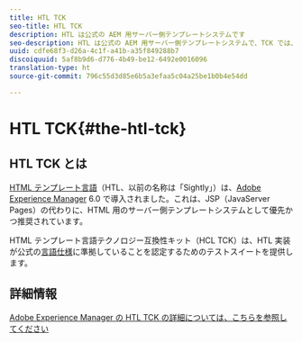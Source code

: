 ```yaml
---
title: HTL TCK
seo-title: HTL TCK
description: HTL は公式の AEM 用サーバー側テンプレートシステムです
seo-description: HTL は公式の AEM 用サーバー側テンプレートシステムで、TCK では、HTL の実装を認定するためのテストスイートを提供しています。
uuid: cdfe68f3-d26a-4c1f-a41b-a35f849288b7
discoiquuid: 5af8b9d6-d776-4b49-be12-6492e0016096
translation-type: ht
source-git-commit: 796c55d3d85e6b5a3efaa5c04a25be1b0b4e54dd

---
```



# HTL TCK{#the-htl-tck}

## HTL TCK とは

[HTML テンプレート言語](https://docs.adobe.com/docs/en/htl.html "HTML テンプレート言語の概要")（HTL、以前の名称は「Sightly」）は、[Adobe Experience Manager](http://www.adobe.com/jp/solutions/web-experience-management.html) 6.0 で導入されました。これは、JSP（JavaServer Pages）の代わりに、HTML 用のサーバー側テンプレートシステムとして優先かつ推奨されています。

HTML テンプレート言語テクノロジー互換性キット（HCL TCK）は、HTL 実装が公式の[言語仕様](https://github.com/adobe/htl-spec)に準拠していることを認定するためのテストスイートを提供します。

## 詳細情報

[Adobe Experience Manager の HTL TCK の詳細については、こちらを参照してください](https://github.com/adobe/htl-tck)
